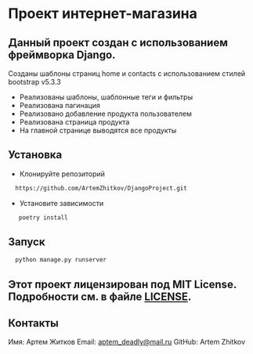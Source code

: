 # Проект интернет-магазина

## Данный проект создан с использованием фреймворка Django.
Созданы шаблоны страниц home и contacts с использованием стилей bootstrap v5.3.3
* Реализованы шаблоны, шаблонные теги и фильтры
* Реализована пагинация
* Реализовано добавление продукта пользователем
* Реализована страница продукта
* На главной странице выводятся все продукты

## Установка

* Клонируйте репозиторий

```bash
  https://github.com/ArtemZhitkov/DjangoProject.git
  ```

* Установите зависимости

```bash
   poetry install
```

## Запуск

```bash
  python manage.py runserver
```

## Этот проект лицензирован под MIT License. Подробности см. в файле [LICENSE](LICENSE.txt).

## Контакты

Имя: Артем Житков
Email: aptem_deadly@mail.ru
GitHub: Artem Zhitkov